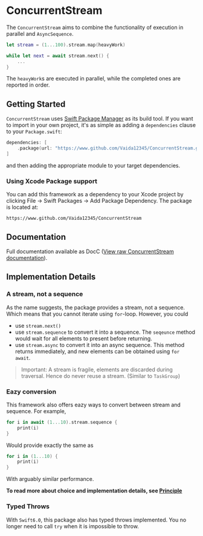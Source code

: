 # ConcurrentStream

The ``ConcurrentStream`` aims to combine the functionality of execution in parallel and `AsyncSequence`.

```swift
let stream = (1...100).stream.map(heavyWork)

while let next = await stream.next() {
    ...
}
```
The `heavyWork`s are executed in parallel, while the completed ones are reported in order.


## Getting Started

`ConcurrentStream` uses [Swift Package Manager](https://www.swift.org/documentation/package-manager/) as its build tool. If you want to import in your own project, it's as simple as adding a `dependencies` clause to your `Package.swift`:
```swift
dependencies: [
    .package(url: "https://www.github.com/Vaida12345/ConcurrentStream.git", branch: "main")
]
```
and then adding the appropriate module to your target dependencies.

### Using Xcode Package support

You can add this framework as a dependency to your Xcode project by clicking File -> Swift Packages -> Add Package Dependency. The package is located at:
```
https://www.github.com/Vaida12345/ConcurrentStream
```

## Documentation
Full documentation available as DocC ([View raw ConcurrentStream documentation](/Sources/ConcurrentStream/Documentation.docc/ConcurrentStream.md)).

## Implementation Details

### A stream, not a sequence

As the name suggests, the package provides a stream, not a sequence. Which means that you cannot iterate using `for`-loop. However, you could
- use `stream.next()`
- use `stream.sequence` to convert it into a sequence. The `seqeunce` method would wait for all elements to present before returning.
- use `stream.async` to convert it into an async sequence. This method returns immediately, and new elements can be obtained using `for await`.

> Important:
> A stream is fragile, elements are discarded during traversal. Hence do never reuse a stream. (Similar to `TaskGroup`)

### Eazy conversion

This framework also offers eazy ways to convert between stream and sequence. For example,
```swift
for i in await (1...10).stream.sequence {
    print(i)
}
```

Would provide exactly the same as 
```swift
for i in (1...10) {
    print(i)
}
```

With arguably similar performance.

**To read more about choice and implementation details, see [Principle](/Sources/ConcurrentStream/Documentation.docc/Principle.md)**

### Typed Throws

With `Swift6.0`, this package also has typed throws implemented. You no longer need to call `try` when it is impossible to throw.
